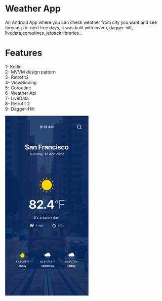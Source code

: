 # Weather App
An Android App where you can check weather from city you want  and see forecast for next tree days, it was built with mvvm, dagger-hilt, livedata,coroutines, jetpack libraries...
 

# Features

1- Kotlin  
2- MVVM design pattern  
3- Retrofit2   
4- ViewBinding    
5- Coroutine  
6- Weather Api  
7- LiveData  
8- Retrofit 2  
9- Dagger-Hilt  


<img src="https://github.com/ahmedeidhefny/Weather-demo/blob/master/weather-home.png" width="270" height="580">  
